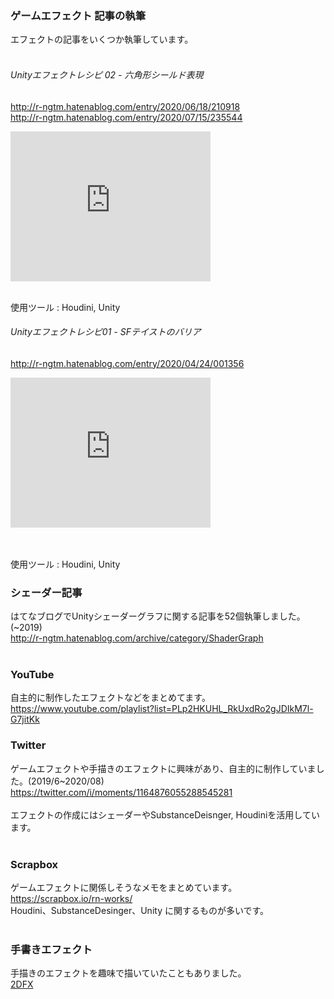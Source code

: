 ### ゲームエフェクト 記事の執筆
エフェクトの記事をいくつか執筆しています。<br>
<br>
 
###### Unityエフェクトレシピ 02 - 六角形シールド表現 
http://r-ngtm.hatenablog.com/entry/2020/06/18/210918<br>
http://r-ngtm.hatenablog.com/entry/2020/07/15/235544<br>
<iframe width="320" height="240"  src="https://www.youtube.com/embed/vTw1rseHxHE" 
frameborder="0" allow="autoplay; encrypted-media" allowfullscreen>]
</iframe><br>
<br>

使用ツール : Houdini, Unity<br>

###### Unityエフェクトレシピ01 - SFテイストのバリア
http://r-ngtm.hatenablog.com/entry/2020/04/24/001356<br>
<iframe width="320" height="240" src="https://www.youtube.com/embed/pZcUFZB5WaM" 
frameborder="0" allow="accelerometer; autoplay; encrypted-media; gyroscope; picture-in-picture" allowfullscreen>
</iframe><br>
<br><br>

使用ツール : Houdini, Unity<br>

### シェーダー記事
はてなブログでUnityシェーダーグラフに関する記事を52個執筆しました。(~2019)<br>
http://r-ngtm.hatenablog.com/archive/category/ShaderGraph<br>
<br>

### YouTube
自主的に制作したエフェクトなどをまとめてます。<br>
https://www.youtube.com/playlist?list=PLp2HKUHL_RkUxdRo2gJDIkM7l-G7jitKk
<br>

### Twitter
ゲームエフェクトや手描きのエフェクトに興味があり、自主的に制作していました。(2019/6~2020/08)<br>
https://twitter.com/i/moments/1164876055288545281<br>
<br>
エフェクトの作成にはシェーダーやSubstanceDeisnger, Houdiniを活用しています。<br>
<br>

### Scrapbox
ゲームエフェクトに関係しそうなメモをまとめています。<br>
https://scrapbox.io/rn-works/<br>
Houdini、SubstanceDesinger、Unity に関するものが多いです。<br>
<br>

### 手書きエフェクト
手描きのエフェクトを趣味で描いていたこともありました。<br>
[2DFX](markdown/2dfx.md)
<br>
